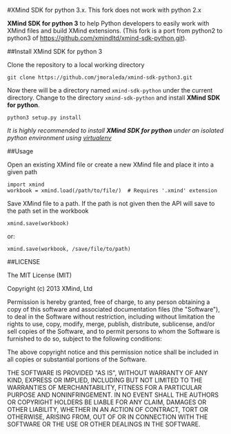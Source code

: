 #XMind SDK for python 3.x. This fork does not work with python 2.x

**XMind SDK for python 3** to help Python developers to easily work with XMind files and build XMind extensions.
(This fork is a port from python2 to python3 of https://github.com/xmindltd/xmind-sdk-python.git).

##Install XMind SDK for python 3 

Clone the repository to a local working directory

	git clone https://github.com/jmoraleda/xmind-sdk-python3.git
	
Now there will be a directory named `xmind-sdk-python` under the current directory. Change to the directory `xmind-sdk-python` and install **XMind SDK for python**.

	python3 setup.py install
	
*It is highly recommended to install __XMind SDK for python__ under an isolated python environment using [virtualenv](https://pypi.python.org/pypi/virtualenv)*

##Usage

Open an existing XMind file or create a new XMind file and place it into a given path

	import xmind
	workbook = xmind.load(/path/to/file/)  # Requires '.xmind' extension
	
Save XMind file to a path.
If the path is not given then the API will save to the path set in the workbook

	xmind.save(workbook)

or:
	
	xmind.save(workbook, /save/file/to/path)
	
##LICENSE

The MIT License (MIT)

Copyright (c) 2013 XMind, Ltd

Permission is hereby granted, free of charge, to any person obtaining a copy of
this software and associated documentation files (the "Software"), to deal in
the Software without restriction, including without limitation the rights to
use, copy, modify, merge, publish, distribute, sublicense, and/or sell copies of
the Software, and to permit persons to whom the Software is furnished to do so,
subject to the following conditions:

The above copyright notice and this permission notice shall be included in all
copies or substantial portions of the Software.

THE SOFTWARE IS PROVIDED "AS IS", WITHOUT WARRANTY OF ANY KIND, EXPRESS OR
IMPLIED, INCLUDING BUT NOT LIMITED TO THE WARRANTIES OF MERCHANTABILITY, FITNESS
FOR A PARTICULAR PURPOSE AND NONINFRINGEMENT. IN NO EVENT SHALL THE AUTHORS OR
COPYRIGHT HOLDERS BE LIABLE FOR ANY CLAIM, DAMAGES OR OTHER LIABILITY, WHETHER
IN AN ACTION OF CONTRACT, TORT OR OTHERWISE, ARISING FROM, OUT OF OR IN
CONNECTION WITH THE SOFTWARE OR THE USE OR OTHER DEALINGS IN THE SOFTWARE.
